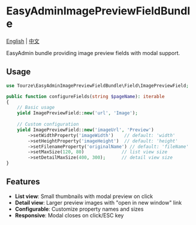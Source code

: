 # EasyAdminImagePreviewFieldBundle

[English](README.md) | [中文](README.zh-CN.md)

EasyAdmin bundle providing image preview fields with modal support.

## Usage

```php
use Tourze\EasyAdminImagePreviewFieldBundle\Field\ImagePreviewField;

public function configureFields(string $pageName): iterable
{
    // Basic usage
    yield ImagePreviewField::new('url', 'Image');
    
    // Custom configuration
    yield ImagePreviewField::new('imageUrl', 'Preview')
        ->setWidthProperty('imageWidth')    // default: 'width'
        ->setHeightProperty('imageHeight')  // default: 'height'  
        ->setFilenameProperty('originalName') // default: 'fileName'
        ->setMaxSize(120, 80)              // list view size
        ->setDetailMaxSize(400, 300);      // detail view size
}
```

## Features

- **List view**: Small thumbnails with modal preview on click
- **Detail view**: Larger preview images with "open in new window" link  
- **Configurable**: Customize property names and sizes
- **Responsive**: Modal closes on click/ESC key